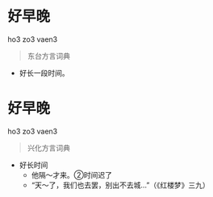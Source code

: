 # 好早晚
ho3 zo3 vaen3
> 东台方言词典
- 好长一段时间。

# 好早晚
ho3 zo3 vaen3
> 兴化方言词典
- 好长时间
  - 他隔～才来。②时间迟了
  - “天～了，我们也去罢，别出不去城…”（《红楼梦》三九）
